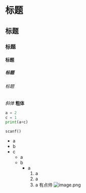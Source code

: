 # 标题
## 标题
### 标题
#### 标题
##### 标题
###### 标题
*斜体*
**粗体**
```python
a = 2
c = 1
print(a+c)
```
`scanf()`
* a
* b
* c
	* a
	* b
		* a
			1. a
			2. a
			3. a
有点帅
![image.png](https://youki-1330066034.cos.ap-guangzhou.myqcloud.com/machine-learning/202412011637180.png)
